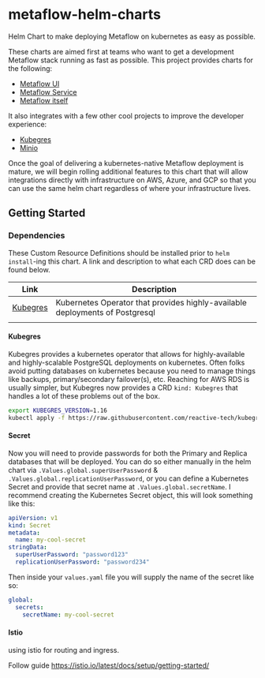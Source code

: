 # metaflow-helm-charts

Helm Chart to make deploying Metaflow on kubernetes as easy as possible.

These charts are aimed first at teams who want to get a development Metaflow stack running as fast as possible. This project provides charts for the following:

- [Metaflow UI](https://github.com/Netflix/metaflow-ui)
- [Metaflow Service](https://github.com/Netflix/metaflow-service)
- [Metaflow itself](https://github.com/Netflix/metaflow)

It also integrates with a few other cool projects to improve the developer experience:

- [Kubegres](https://github.com/reactive-tech/kubegres)
- [Minio](https://github.com/minio/minio)

Once the goal of delivering a kubernetes-native Metaflow deployment is mature, we will begin rolling additional features to this chart that will allow integrations directly with infrastructure on AWS, Azure, and GCP so that you can use the same helm chart regardless of where your infrastructure lives.

## Getting Started

### Dependencies

These Custom Resource Definitions should be installed prior to `helm install`-ing this chart. A link and description to what each CRD does can be found below.

| Link                                 | Description                                                                  |
| ------------------------------------ | ---------------------------------------------------------------------------- |
| [Kubegres](https://www.kubegres.io/) | Kubernetes Operator that provides highly-available deployments of Postgresql |
|                                      |                                                                              |

#### Kubegres

Kubegres provides a kubernetes operator that allows for highly-available and highly-scalable PostgreSQL deployments on kubernetes. Often folks avoid putting databases on kubernetes because you need to manage things like backups, primary/secondary failover(s), etc. Reaching for AWS RDS is usually simpler, but Kubegres now provides a CRD `kind: Kubegres` that handles a lot of these problems out of the box.

```bash
export KUBEGRES_VERSION=1.16
kubectl apply -f https://raw.githubusercontent.com/reactive-tech/kubegres/v$KUBEGRES_VERSION/kubegres.yaml

```

#### Secret

Now you will need to provide passwords for both the Primary and Replica databases that will be deployed. You can do so either manually in the helm chart via `.Values.global.superUserPassword` & `.Values.global.replicationUserPassword`, or you can define a Kubernetes Secret and provide that secret name at `.Values.global.secretName`. I recommend creating the Kubernetes Secret object, this will look something like this:

```yaml
apiVersion: v1
kind: Secret
metadata:
  name: my-cool-secret
stringData:
  superUserPassword: "password123"
  replicationUserPassword: "password234"
```

Then inside your `values.yaml` file you will supply the name of the secret like so:

```yaml
global:
  secrets:
    secretName: my-cool-secret
```

#### Istio

using istio for routing and ingress. 

Follow guide https://istio.io/latest/docs/setup/getting-started/